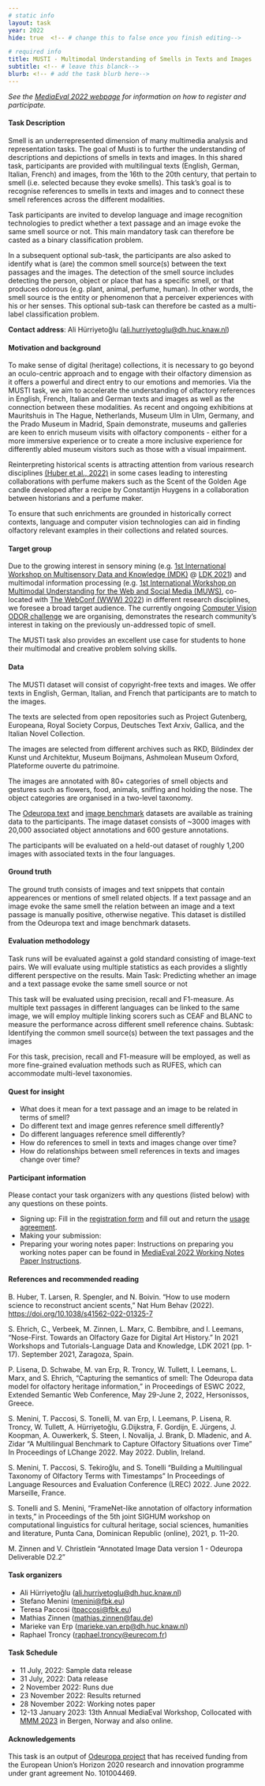 ```yaml
---
# static info
layout: task
year: 2022
hide: true  <!-- # change this to false once you finish editing-->

# required info
title: MUSTI - Multimodal Understanding of Smells in Texts and Images
subtitle: <!-- # leave this blanck-->
blurb: <!-- # add the task blurb here-->
---
```


<!-- # please respect the structure below-->
*See the [MediaEval 2022 webpage](https://multimediaeval.github.io/editions/2022/) for information on how to register and participate.*

#### Task Description
Smell is an underrepresented dimension of many multimedia analysis and representation tasks. The goal of Musti is to further the understanding of descriptions and depictions of smells in texts and images. In this shared task, participants are provided with multilingual texts (English, German, Italian, French) and images, from the 16th to the 20th century, that pertain to smell (i.e. selected because they evoke smells). This task’s goal is to recognise references to smells in texts and images and to connect these smell references across the different modalities.

Task participants are invited to develop language and image recognition technologies to predict whether a text passage and an image evoke the same smell source or not. This main mandatory task can therefore be casted as a binary classification problem.

In a subsequent optional sub-task, the participants are also asked to identify what is (are) the common smell source(s) between the text passages and the images. The detection of the smell source includes detecting the person, object or place that has a specific smell, or that produces odorous (e.g. plant, animal, perfume, human). In other words, the smell source is the entity or phenomenon that a perceiver experiences with his or her senses. This optional sub-task can therefore be casted as a multi-label classification problem.   

**Contact address**: Ali Hürriyetoğlu (ali.hurriyetoglu@dh.huc.knaw.nl)



#### Motivation and background
To make sense of digital (heritage) collections, it is necessary to go beyond an oculo-centric approach and to engage with their olfactory dimension as it offers a powerful and direct entry to our emotions and memories. Via the MUSTI task, we aim to accelerate the understanding of olfactory references in English, French, Italian and German texts and images as well as the connection between these modalities. As recent and ongoing exhibitions at Mauritshuis  in The Hague, Netherlands, Museum Ulm  in Ulm, Germany, and the Prado Museum  in Madrid, Spain demonstrate, museums and galleries are keen to enrich museum visits with olfactory components - either for a more immersive experience or to create a more inclusive experience for differently abled museum visitors such as those with a visual impairment.

Reinterpreting historical scents is attracting attention from various research disciplines [(Huber et al., 2022)](https://doi.org/10.1038/s41562-022-01325-7) in some cases leading to interesting collaborations with perfume makers such as the Scent of the Golden Age candle developed after a recipe by Constantijn Huygens in a collaboration between historians and a perfume maker. 

To ensure that such enrichments are grounded in historically correct contexts, language and computer vision technologies can aid in finding olfactory relevant examples in their collections and related sources.

#### Target group
Due to the growing interest in sensory mining (e.g. [1st International Workshop on Multisensory Data and Knowledge (MDK)](https://odeuropa.github.io/mdk21/) @ [LDK 2021](http://2021.ldk-conf.org/)) and multimodal information processing (e.g. [1st International Workshop on Multimodal Understanding for the Web and Social Media (MUWS)](https://muws-workshop.github.io/), co-located with [The WebConf (WWW) 2022](https://www2022.thewebconf.org/)) in different research disciplines, we foresee a broad target audience. The currently ongoing [Computer Vision ODOR challenge](https://odor-challenge.github.io/2022/) we are organising, demonstrates the research community’s interest in taking on the previously un-addressed topic of smell.

<!-- As the task proposers are members of the language technology, computer vision, cultural heritage, digital humanities and semantic web communities, they will broadcast the task to their communities via the appropriate mailing lists and other channels such as Twitter and via upcoming presentations at the Language Resources and Evaluation Conference, the Digital Humanities / Artificial Intelligence Seminar, the European Semantic Web Conference, DHBenelux and the Digital Humanities Conference. Furthermore, the Odeuropa Network (consisting of >150 members), the project mailing list and other communication channels have a wide reach. -->

The MUSTI task also provides an excellent use case for students to hone their multimodal and creative problem solving skills. <!-- We will therefore also advertise the challenge at relevant outlets such as the International Semantic Web Summer School and the EURECOM Machine Learning and Intelligent System (MALIS) course. -->


#### Data
The MUSTI dataset will consist of copyright-free texts and images. We offer texts in English, German, Italian, and French that participants are to match to the images.

The texts are selected from open repositories such as Project Gutenberg, Europeana, Royal Society Corpus, Deutsches Text Arxiv, Gallica, and the Italian Novel Collection.

The images are selected from different archives such as RKD, Bildindex der Kunst und Architektur, Museum Boijmans, Ashmolean Museum Oxford, Plateforme ouverte du patrimoine.

The images are annotated with 80+ categories of smell objects and gestures such as flowers, food, animals, sniffing and holding the nose. The object categories are organised in a two-level taxonomy.

The [Odeuropa text](https://github.com/Odeuropa/benchmarks_and_corpora) and [image benchmark](https://zenodo.org/record/6367776) datasets are available as training data to the participants. The image dataset consists of ~3000 images with 20,000 associated object annotations and 600 gesture annotations. 

The participants will be evaluated on a held-out dataset of roughly 1,200 images with associated texts in the four languages.
  

#### Ground truth

The ground truth consists of images and text snippets that contain appearences or mentions of smell related objects. If a text passage and an image evoke the same smell the relation between an image and a text passage is manually positive, otherwise negative. This dataset is distilled from the Odeuropa text and image benchmark datasets.

#### Evaluation methodology
Task runs will be evaluated against a gold standard consisting of image-text pairs. We will evaluate using multiple statistics as each provides a slightly different perspective on the results. Main Task: Predicting whether an image and a text passage evoke the same smell source or not

This task will be evaluated using precision, recall and F1-measure. As multiple text passages in different languages can be linked to the same image, we will employ multiple linking scorers such as CEAF and BLANC to measure the performance across different smell reference chains. Subtask: Identifying the common smell source(s) between the text passages and the images

For this task, precision, recall and F1-measure will be employed, as well as more fine-grained evaluation methods such as RUFES, which can accommodate multi-level taxonomies.




#### Quest for insight
* What does it mean for a text passage and an image to be related in terms of smell?
* Do different text and image genres reference smell differently?
* Do different languages reference smell differently?
* How do references to smell in texts and images change over time?
* How do relationships between smell references in texts and images change over time?


#### Participant information
Please contact your task organizers with any questions (listed below) with any questions on these points. 
* Signing up: Fill in the [registration form](https://forms.gle/JcKoa5ycxR2KEiTJ7) and fill out and return the [usage agreement](https://multimediaeval.github.io/editions/2022/docs/MediaEval2022_UsageAgreement.pdf).
* Making your submission: <To be announced> <!-- Please add instructions on how to create and submit runs to your task replacing "To be announced." -->
* Preparing your woring notes paper: Instructions on preparing you working notes paper can be found in [MediaEval 2022 Working Notes Paper Instructions](https://docs.google.com/document/d/12uSn0rRYxa3buiFNEbpa46dKsHOyqV2PHU_joRGMHRw).


#### References and recommended reading
B. Huber, T. Larsen, R. Spengler, and N. Boivin. “How to use modern science to reconstruct ancient scents,” Nat Hum Behav (2022). https://doi.org/10.1038/s41562-022-01325-7

S. Ehrich, C., Verbeek, M. Zinnen, L. Marx, C. Bembibre, and I. Leemans, “Nose-First. Towards an Olfactory Gaze for Digital Art History.” In 2021 Workshops and Tutorials-Language Data and Knowledge, LDK 2021 (pp. 1-17). September 2021, Zaragoza, Spain.

P. Lisena, D. Schwabe, M. van Erp, R. Troncy, W. Tullett, I. Leemans, L. Marx, and S. Ehrich, “Capturing the semantics of smell: The Odeuropa data model for olfactory heritage information,” in Proceedings of ESWC 2022, Extended Semantic Web Conference, May 29-June 2, 2022, Hersonissos, Greece.

S. Menini, T. Paccosi, S. Tonelli, M. van Erp, I. Leemans, P. Lisena, R. Troncy, W. Tullett, A. Hürriyetoğlu, G.Dijkstra, F. Gordijn, E. Jürgens, J. Koopman, A. Ouwerkerk, S. Steen, I. Novalija, J. Brank, D. Mladenic, and A. Zidar “A Multilingual Benchmark to Capture Olfactory Situations over Time” In Proceedings of LChange 2022. May 2022. Dublin, Ireland.

S. Menini, T. Paccosi, S. Tekiroğlu, and S. Tonelli “Building a Multilingual Taxonomy of Olfactory Terms with Timestamps” In Proceedings of Language Resources and Evaluation Conference (LREC) 2022. June 2022. Marseille, France.

S. Tonelli and S. Menini, “FrameNet-like annotation of olfactory information in texts,” in Proceedings of the 5th joint SIGHUM workshop on computational linguistics for cultural heritage, social sciences, humanities and literature, Punta Cana, Dominican Republic (online), 2021, p. 11–20.

M. Zinnen and V. Christlein “Annotated Image Data version 1 - Odeuropa Deliverable D2.2”


#### Task organizers
* Ali Hürriyetoğlu (ali.hurriyetoglu@dh.huc.knaw.nl)
* Stefano Menini (menini@fbk.eu)
* Teresa Paccosi (tpaccosi@fbk.eu)
* Mathias Zinnen (mathias.zinnen@fau.de)
* Marieke van Erp (marieke.van.erp@dh.huc.knaw.nl)
* Raphael Troncy (raphael.troncy@eurecom.fr)

#### Task Schedule
* 11 July, 2022: Sample data release <!-- # Replace XX with your date. We suggest setting the date in June-July. 31 July is the last possible date by which you should release data. You can release earlier, or plan a two-stage release.-->
* 31 July, 2022: Data release <!-- # Replace XX with your date. We suggest setting the date in June-July. 31 July is the last possible date by which you should release data. You can release earlier, or plan a two-stage release.-->
* 2 November 2022: Runs due <!-- # Replace XX with your date. We suggest setting enough time in order to have enough time to assess and return the results by the Results returned.-->
* 23 November 2022: Results returned  <!-- Replace XX with your date. Latest possible should be 23 November-->
* 28 November 2022: Working notes paper  <!-- Fixed. Please do not change.-->
* 12-13 January 2023: 13th Annual MediaEval Workshop, Collocated with [MMM 2023](https://www.mmm2023.no/) in Bergen, Norway and also online. <!-- Fixed. Please do not change.-->

#### Acknowledgements
This task is an output of [Odeuropa project](https://odeuropa.eu) that has received funding from the European Union’s Horizon 2020 research and innovation programme under grant agreement No. 101004469.
